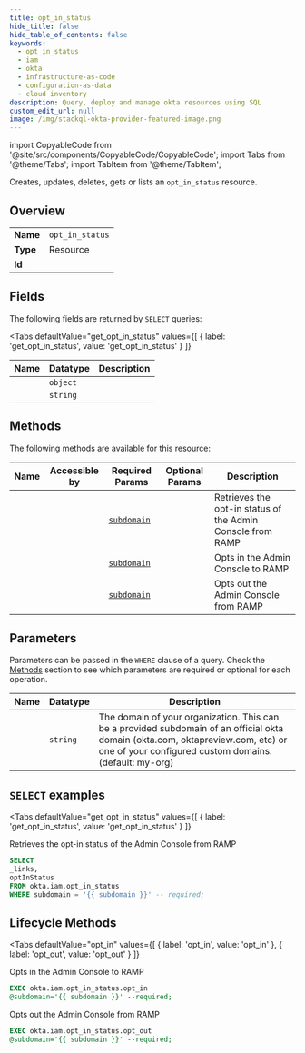 ```yaml
--- 
title: opt_in_status
hide_title: false
hide_table_of_contents: false
keywords:
  - opt_in_status
  - iam
  - okta
  - infrastructure-as-code
  - configuration-as-data
  - cloud inventory
description: Query, deploy and manage okta resources using SQL
custom_edit_url: null
image: /img/stackql-okta-provider-featured-image.png
---
```


import CopyableCode from '@site/src/components/CopyableCode/CopyableCode';
import Tabs from '@theme/Tabs';
import TabItem from '@theme/TabItem';

Creates, updates, deletes, gets or lists an <code>opt_in_status</code> resource.

## Overview
<table><tbody>
<tr><td><b>Name</b></td><td><code>opt_in_status</code></td></tr>
<tr><td><b>Type</b></td><td>Resource</td></tr>
<tr><td><b>Id</b></td><td><CopyableCode code="okta.iam.opt_in_status" /></td></tr>
</tbody></table>

## Fields

The following fields are returned by `SELECT` queries:

<Tabs
    defaultValue="get_opt_in_status"
    values={[
        { label: 'get_opt_in_status', value: 'get_opt_in_status' }
    ]}
>
<TabItem value="get_opt_in_status">

<table>
<thead>
    <tr>
    <th>Name</th>
    <th>Datatype</th>
    <th>Description</th>
    </tr>
</thead>
<tbody>
<tr>
    <td><CopyableCode code="_links" /></td>
    <td><code>object</code></td>
    <td></td>
</tr>
<tr>
    <td><CopyableCode code="optInStatus" /></td>
    <td><code>string</code></td>
    <td></td>
</tr>
</tbody>
</table>
</TabItem>
</Tabs>

## Methods

The following methods are available for this resource:

<table>
<thead>
    <tr>
    <th>Name</th>
    <th>Accessible by</th>
    <th>Required Params</th>
    <th>Optional Params</th>
    <th>Description</th>
    </tr>
</thead>
<tbody>
<tr>
    <td><a href="#get_opt_in_status"><CopyableCode code="get_opt_in_status" /></a></td>
    <td><CopyableCode code="select" /></td>
    <td><a href="#parameter-subdomain"><code>subdomain</code></a></td>
    <td></td>
    <td>Retrieves the opt-in status of the Admin Console from RAMP</td>
</tr>
<tr>
    <td><a href="#opt_in"><CopyableCode code="opt_in" /></a></td>
    <td><CopyableCode code="exec" /></td>
    <td><a href="#parameter-subdomain"><code>subdomain</code></a></td>
    <td></td>
    <td>Opts in the Admin Console to RAMP</td>
</tr>
<tr>
    <td><a href="#opt_out"><CopyableCode code="opt_out" /></a></td>
    <td><CopyableCode code="exec" /></td>
    <td><a href="#parameter-subdomain"><code>subdomain</code></a></td>
    <td></td>
    <td>Opts out the Admin Console from RAMP</td>
</tr>
</tbody>
</table>

## Parameters

Parameters can be passed in the `WHERE` clause of a query. Check the [Methods](#methods) section to see which parameters are required or optional for each operation.

<table>
<thead>
    <tr>
    <th>Name</th>
    <th>Datatype</th>
    <th>Description</th>
    </tr>
</thead>
<tbody>
<tr id="parameter-subdomain">
    <td><CopyableCode code="subdomain" /></td>
    <td><code>string</code></td>
    <td>The domain of your organization. This can be a provided subdomain of an official okta domain (okta.com, oktapreview.com, etc) or one of your configured custom domains. (default: my-org)</td>
</tr>
</tbody>
</table>

## `SELECT` examples

<Tabs
    defaultValue="get_opt_in_status"
    values={[
        { label: 'get_opt_in_status', value: 'get_opt_in_status' }
    ]}
>
<TabItem value="get_opt_in_status">

Retrieves the opt-in status of the Admin Console from RAMP

```sql
SELECT
_links,
optInStatus
FROM okta.iam.opt_in_status
WHERE subdomain = '{{ subdomain }}' -- required;
```
</TabItem>
</Tabs>


## Lifecycle Methods

<Tabs
    defaultValue="opt_in"
    values={[
        { label: 'opt_in', value: 'opt_in' },
        { label: 'opt_out', value: 'opt_out' }
    ]}
>
<TabItem value="opt_in">

Opts in the Admin Console to RAMP

```sql
EXEC okta.iam.opt_in_status.opt_in 
@subdomain='{{ subdomain }}' --required;
```
</TabItem>
<TabItem value="opt_out">

Opts out the Admin Console from RAMP

```sql
EXEC okta.iam.opt_in_status.opt_out 
@subdomain='{{ subdomain }}' --required;
```
</TabItem>
</Tabs>
